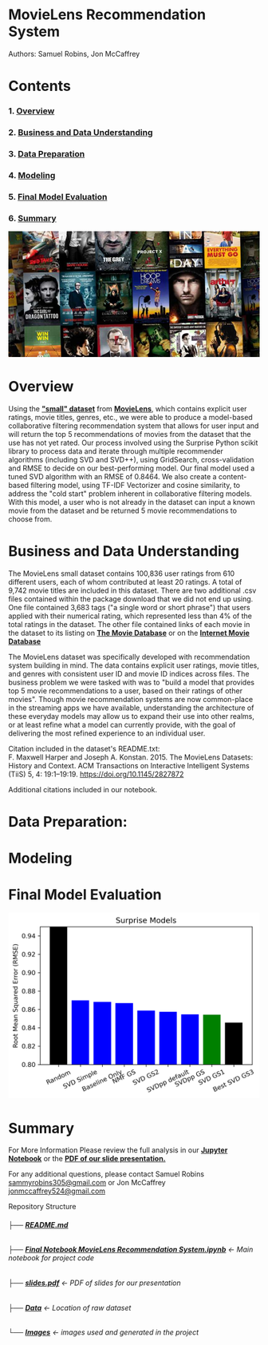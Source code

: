 # MovieLens Recommendation System

Authors: Samuel Robins, Jon McCaffrey

# Contents

### 1. [Overview](#overview)
### 2. [Business and Data Understanding](#bidness)
### 3. [Data Preparation](#dataprep)
### 4. [Modeling](#modeling)
### 5. [Final Model Evaluation](#final)
### 6. [Summary](#summary)

![image1](./images/movie_covers.jpg)

<a id='overview'></a>

# Overview

Using the __["small" dataset](https://grouplens.org/datasets/movielens/latest/)__ from __[MovieLens](https://movielens.org/)__, which contains explicit user ratings, movie titles, genres, etc., we were able to produce a model-based collaborative filtering recommendation system that allows for user input and will return the top 5 recommendations of movies from the dataset that the use has not yet rated.  Our process involved using the Surprise Python scikit library to process data and iterate through multiple recommender algorithms (including SVD and SVD++), using GridSearch, cross-validation and RMSE to decide on our best-performing model.  Our final model used a tuned SVD algorithm with an RMSE of 0.8464.  We also create a content-based filtering model, using TF-IDF Vectorizer and cosine similarity, to address the "cold start" problem inherent in collaborative filtering models.  With this model, a user who is not already in the dataset can input a known movie from the dataset and be returned 5 movie recommendations to choose from.

<a id='bidness'></a>

# Business and Data Understanding

The MovieLens small dataset contains 100,836 user ratings from 610 different users, each of whom contributed at least 20 ratings.  A total of 9,742 movie titles are included in this dataset.  There are two additional .csv files contained within the package download that we did not end up using.  One file contained 3,683 tags ("a single word or short phrase") that users applied with their numerical rating, which represented less than 4% of the total ratings in the dataset.  The other file contained links of each movie in the dataset to its listing on __[The Movie Database](https://www.themoviedb.org/)__ or on the __[Internet Movie Database](https://www.imdb.com/)__

The MovieLens dataset was specifically developed with recommendation system building in mind.  The data contains explicit user ratings, movie titles, and genres with consistent user ID and movie ID indices across files.  The business problem we were tasked with was to "build a model that provides top 5 movie recommendations to a user, based on their ratings of other movies".  Though movie recommendation systems are now common-place in the streaming apps we have available, understanding the architecture of these everyday models may allow us to expand their use into other realms, or at least refine what a model can currently provide, with the goal of delivering the most refined experience to an individual user.  

Citation included in the dataset's README.txt:  
F. Maxwell Harper and Joseph A. Konstan. 2015. The MovieLens Datasets: History and Context. ACM Transactions on Interactive Intelligent Systems (TiiS) 5, 4: 19:1–19:19. <https://doi.org/10.1145/2827872>

Additional citations included in our notebook.

<a id='dataprep'></a>

# Data Preparation:



<a id='modeling'></a>

# Modeling




<a id='final'></a>

# Final Model Evaluation


![Comparison of RMSEs from all algorithms tested](./images/suprise_models_bar.png)

<a id='summary'></a>

# Summary



For More Information
Please review the full analysis in our __[Jupyter Notebook](https://github.com/mccafj/MovieLens-Recommendation-System/blob/main/Final%20Notebook%20MovieLens%20Recommendation%20System.ipynb)__ or the __[PDF of our slide presentation.]()__

For any additional questions, please contact Samuel Robins sammyrobins305@gmail.com or Jon McCaffrey jonmccaffrey524@gmail.com

Repository Structure

###### ├── __[README.md](https://github.com/mccafj/MovieLens-Recommendation-System#readme)__
###### ├── __[Final Notebook MovieLens Recommendation System.ipynb](https://github.com/mccafj/MovieLens-Recommendation-System/blob/main/Final%20Notebook%20MovieLens%20Recommendation%20System.ipynb)__  <- Main notebook for project code
###### ├── __[slides.pdf]()__      <- PDF of slides for our presentation
###### ├── __[Data](https://github.com/mccafj/MovieLens-Recommendation-System/tree/main/data)__			                          <- Location of raw dataset
###### └── __[Images](https://github.com/mccafj/MovieLens-Recommendation-System/tree/main/images)__                              <- images used and generated in the project
